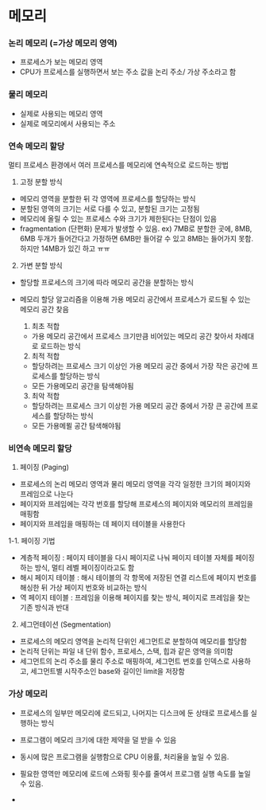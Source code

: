 # 메모리

### 논리 메모리 (=가상 메모리 영역)
- 프로세스가 보는 메모리 영역
- CPU가 프로세스를 실행하면서 보는 주소 값을 논리 주소/ 가상 주소라고 함
  
### 물리 메모리
- 실제로 사용되는 메모리 영역
- 실제로 메모리에서 사용되는 주소

### 연속 메모리 할당
멀티 프로세스 환경에서 여러 프로세스를 메모리에 연속적으로 로드하는 방법

1. 고정 분할 방식
- 메모리 영역을 분할한 뒤 각 영역에 프로세스를 할당하는 방식
- 분할된 영역의 크기는 서로 다를 수 있고, 분할된 크기는 고정됨
- 메모리에 올릴 수 있는 프로세스 수와 크기가 제한된다는 단점이 있음
- fragmentation (단편화) 문제가 발생할 수 있음.
ex) 7MB로 분할한 곳에, 8MB, 6MB 두개가 들어간다고 가정하면 6MB만 들어갈 수 있고 8MB는 들어가지 못함. 하지만 14MB가 있긴 하고 ㅠㅠ

2. 가변 분할 방식
- 할당할 프로세스의 크기에 따라 메모리 공간을 분할하는 방식
- 메모리 할당 알고리즘을 이용해 가용 메모리 공간에서 프로세스가 로드될 수 있는 메모리 공간 찾음
  1. 최초 적합
  - 가용 메모리 공간에서 프로세스 크기만큼 비어있는 메모리 공간 찾아서 차례대로 로드하는 방식

  2. 최적 적합
  - 할당하려는 프로세스 크기 이상인 가용 메모리 공간 중에서 가장 작은 공간에 프로세스를 할당하는 방식
  - 모든 가용메모리 공간을 탐색해야됨

  3. 최악 적합
  - 할당하려는 프로세스 크기 이상힌 가용 메모리 공간 중에서 가장 큰 공간에 프로세스를 할당하는 방식
  - 모든 가용메묄 공간 탐색해야됨

### 비연속 메모리 할당
1. 페이징 (Paging)
- 프로세스의 논리 메모리 영역과 물리 메모리 영역을 각각 일정한 크기의 페이지와 프레임으로 나눈다
- 페이지와 프레임에는 각각 번호를 할당해 프로세스의 페이지와 메모리의 프레임을 매핑함
- 페이지와 프레임을 매핑하는 데 페이지 테이블을 사용한다

1-1. 페이징 기법
  - 계층적 페이징 : 페이지 테이블을 다시 페이지로 나눠 페이지 테이블 자체를 페이징 하는 방식, 멀티 레벨 페이징이라고도 함
  - 해시 페이지 테이블 : 해시 테이블의 각 항목에 저장된 연결 리스트에 페이지 번호를 해싱한 뒤 가상 페이지 번호와 비교하는 방식
  - 역 페이지 테이블 : 프레임을 이용해 페이지를 찾는 방식, 페이지로 프레임을 찾는 기존 방식과 반대

2. 세그먼테이션 (Segmentation)
- 프로세스의 메모리 영역을 논리적 단위인 세그먼트로 분할하여 메모리를 할당함
- 논리적 단위는 파일 내 단위 함수, 프로세스, 스택, 힙과 같은 영역을 의미함
- 세그먼트의 논리 주소를 물리 주소로 매핑하여, 세그먼트 번호를 인덱스로 사용하고, 세그먼트별 시작주소인 base와 길이인 limit을 저장함

### 가상 메모리
- 프로세스의 일부만 메모리에 로드되고, 나머지는 디스크에 둔 상태로 프로세스를 실행하는 방식
- 프로그램이 메모리 크기에 대한 제약을 덜 받을 수 있음
- 동시에 많은 프로그램을 실행함으로 CPU 이용률, 처리율을 높일 수 있음.
- 필요한 영역만 메모리에 로드에 스와핑 횟수를 줄여서 프로그램 실행 속도를 높일 수 있음.

- 

